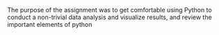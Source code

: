 The purpose of the assignment was to get comfortable using Python to conduct a non-trivial data analysis and visualize results, and review the important elements of python
